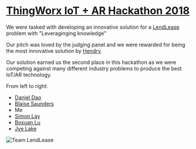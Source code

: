 # [ThingWorx IoT + AR Hackathon 2018](http://www.thingworxhacks.com/rmit/)

We were tasked with developing an innovative solution for a [LendLease](https://www.lendlease.com/au/) problem with "Leveraginging knowledge" 

Our pitch was loved by the judging panel and we were rewarded for being the most innovative solution by [Hendry](https://www.hendry.com.au/).

Our solution earned us the second place in this hackathon as we were competing against many different industry problems to produce the best IoT/AR technology.

From left to right:
- [Daniel Dao](https://github.com/DanDanDao)
- [Blaise Saunders](https://github.com/DavidoRotho)
- Me
- [Simon Lay](https://github.com/xiro24)
- [Boxuan Lu](https://github.com/BoxHezi)
- [Jye Lake](https://github.com/s3685254)

![Team LendLease](https://github.com/MichaelDao/Lend-Lease-AR-Smart-Documents/blob/master/2nd.jpg)
